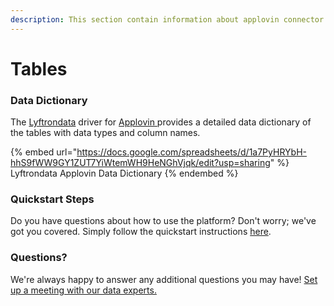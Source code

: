 ```yaml
---
description: This section contain information about applovin connector tables information
---
```


# Tables

### Data Dictionary

The [Lyftrondata](https://www.lyftrondata.com/) driver for [Applovin](https://www.lyftrondata.com/integration/applovin/)[ ](https://www.lyftrondata.com/integration/applovin/)provides a detailed data dictionary of the tables with data types and column names.

{% embed url="https://docs.google.com/spreadsheets/d/1a7PyHRYbH-hhS9fWW9GY1ZUT7YiWtemWH9HeNGhVjqk/edit?usp=sharing" %}
Lyftrondata Applovin Data Dictionary
{% endembed %}

### Quickstart Steps

Do you have questions about how to use the platform? Don't worry; we've got you covered. Simply follow the quickstart instructions [here](../../../../quickstart-steps.md).

### Questions? <a href="#questions" id="questions"></a>

We're always happy to answer any additional questions you may have! [Set up a meeting with our data experts.](https://www.lyftrondata.com/book-a-meeting/)


